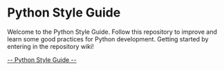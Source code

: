 # Python Style Guide

Welcome to the Python Style Guide. Follow this repository to improve and learn some good practices for Python development. Getting started by entering in the repository wiki!

[-- Python Style Guide --](https://github.com/vinibiavatti1/PythonStyleGuide/wiki)
